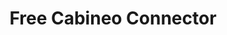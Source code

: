 --- 
title  : "Free Cabineo Connector "
category   : "Tooling technology"
headline   : " "
short_desc   : " When you purchase a MULTI V3 Cabineo, you will receive a voucher for 1,000 Cabineo connectors of your choice for free."
long_desc   : "The MULTI V3 Cabineo was specially developed for drilling pockets for the Cabineo connector system from Lamello. The pocket is inserted in one stroke, thus reducing the machining time on your CNC machine: three drills become one and you save time and money from the first use. Because you manufacture everything on your CNC machine, you optimize production processes and logistics.  "
img   : "/images/cabineo-verbinder.png"
series : "/benz/wood/woodtoolingtechnologies/"
link : "freecabineos"
---